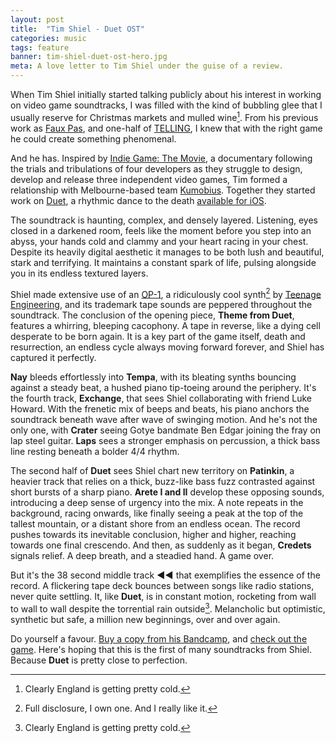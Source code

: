 ```yaml
---
layout: post
title:  "Tim Shiel - Duet OST"
categories: music
tags: feature
banner: tim-shiel-duet-ost-hero.jpg
meta: A love letter to Tim Shiel under the guise of a review.
---
```


When Tim Shiel initially started talking publicly about his interest in working on video game soundtracks, I was filled with the kind of bubbling glee that I usually reserve for Christmas markets and mulled wine[^1]. From his previous work as [Faux Pas](http://www.iamfauxpas.com/), and one-half of [TELLING](http://letsrunawaytogether.com/reviews/telling-stella/), I knew that with the right game he could create something phenomenal.

And he has. Inspired by [Indie Game: The Movie](http://buy.indiegamethemovie.com/), a documentary following the trials and tribulations of four developers as they struggle to design, develop and release three independent video games, Tim formed a relationship with Melbourne-based team [Kumobius](http://www.kumobius.com/). Together they started work on [Duet](http://www.duetgame.com/), a rhythmic dance to the death [available for iOS](https://itunes.apple.com/us/app/duet/id634235735).

The soundtrack is haunting, complex, and densely layered. Listening, eyes closed in a darkened room, feels like the moment before you step into an abyss, your hands cold and clammy and your heart racing in your chest. Despite its heavily digital aesthetic it manages to be both lush and beautiful, stark and terrifying. It maintains a constant spark of life, pulsing alongside you in its endless textured layers.

Shiel made extensive use of an [OP-1](http://www.teenageengineering.com/products/op-1), a ridiculously cool synth[^2] by [Teenage Engineering](http://www.teenageengineering.com/), and its trademark tape sounds are peppered throughout the soundtrack. The conclusion of the opening piece, **Theme from Duet**, features a whirring, bleeping cacophony. A tape in reverse, like a dying cell desperate to be born again. It is a key part of the game itself, death and resurrection, an endless cycle always moving forward forever, and Shiel has captured it perfectly.

**Nay** bleeds effortlessly into **Tempa**, with its bleating synths bouncing against a steady beat, a hushed piano tip-toeing around the periphery. It's the fourth track, **Exchange**, that sees Shiel collaborating with friend Luke Howard. With the frenetic mix of beeps and beats, his piano anchors the soundtrack beneath wave after wave of swinging motion. And he's not the only one, with **Crater** seeing Gotye bandmate Ben Edgar joining the fray on lap steel guitar. **Laps** sees a stronger emphasis on percussion, a thick bass line resting beneath a bolder 4/4 rhythm.

The second half of **Duet** sees Shiel chart new territory on **Patinkin**, a heavier track that relies on a thick, buzz-like bass fuzz contrasted against short bursts of a sharp piano. **Arete I and II** develop these opposing sounds, introducing a deep sense of urgency into the mix. A note repeats in the background, racing onwards, like finally seeing a peak at the top of the tallest mountain, or a distant shore from an endless ocean. The record pushes towards its inevitable conclusion, higher and higher, reaching towards one final crescendo. And then, as suddenly as it began, **Credets** signals relief. A deep breath, and a steadied hand. A game over.

But it's the 38 second middle track **◄◄** that exemplifies the essence of the record. A flickering tape deck bounces between songs like radio stations, never quite settling. It, like **Duet**, is in constant motion, rocketing from wall to wall to wall despite the torrential rain outside[^1]. Melancholic but optimistic, synthetic but safe, a million new beginnings, over and over again.

Do yourself a favour. [Buy a copy from his Bandcamp](http://timshiel.bandcamp.com/album/duet-ost), and [check out the game](http://www.duetgame.com/). Here's hoping that this is the first of many soundtracks from Shiel. Because **Duet** is pretty close to perfection.

[^1]: Clearly England is getting pretty cold.
[^2]: Full disclosure, I own one. And I really like it.